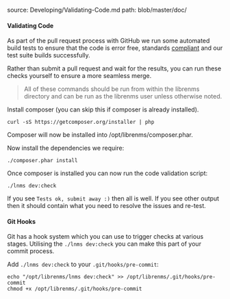 source: Developing/Validating-Code.md
path: blob/master/doc/

#### Validating Code

As part of the pull request process with GitHub we run some automated
build tests to ensure that  the code is error free, standards [compliant](../Developing/Code-Guidelines.md)
and our test suite builds successfully.

Rather than submit a pull request and wait for the results, you can
run these checks yourself to ensure  a more seamless merge.

> All of these commands should be run from within the librenms
> directory and can be run as the librenms user  unless otherwise noted.

Install composer (you can skip this if composer is already installed).

`curl -sS https://getcomposer.org/installer | php`

Composer will now be installed into /opt/librenms/composer.phar.

Now install the dependencies we require:

`./composer.phar install`

Once composer is installed you can now run the code validation script:

`./lnms dev:check`

If you see `Tests ok, submit away :)` then all is well. If you see
other output then it should contain  what you need to resolve the issues and re-test.

#### Git Hooks

Git has a hook system which you can use to trigger checks at various
stages. Utilising the `./lnms dev:check`  you can make this part of your
commit process.

Add `./lnms dev:check` to your `.git/hooks/pre-commit`:

    echo "/opt/librenms/lnms dev:check" >> /opt/librenms/.git/hooks/pre-commit
    chmod +x /opt/librenms/.git/hooks/pre-commit
